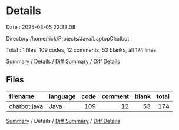 # Details

Date : 2025-08-05 22:33:08

Directory /home/rick/Projects/Java/LaptopChatbot

Total : 1 files,  109 codes, 12 comments, 53 blanks, all 174 lines

[Summary](results.md) / Details / [Diff Summary](diff.md) / [Diff Details](diff-details.md)

## Files
| filename | language | code | comment | blank | total |
| :--- | :--- | ---: | ---: | ---: | ---: |
| [chatbot.java](/chatbot.java) | Java | 109 | 12 | 53 | 174 |

[Summary](results.md) / Details / [Diff Summary](diff.md) / [Diff Details](diff-details.md)